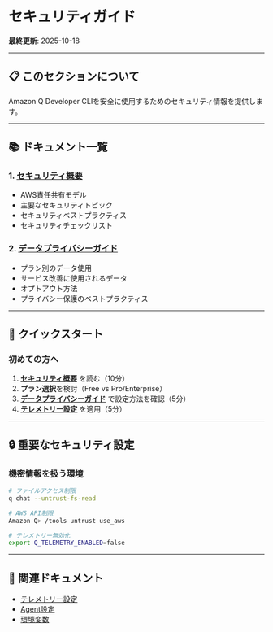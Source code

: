# セキュリティガイド

**最終更新**: 2025-10-18

---

## 📋 このセクションについて

Amazon Q Developer CLIを安全に使用するためのセキュリティ情報を提供します。

---

## 📚 ドキュメント一覧

### 1. [セキュリティ概要](01_security-overview.md)
- AWS責任共有モデル
- 主要なセキュリティトピック
- セキュリティベストプラクティス
- セキュリティチェックリスト

### 2. [データプライバシーガイド](02_data-privacy.md)
- プラン別のデータ使用
- サービス改善に使用されるデータ
- オプトアウト方法
- プライバシー保護のベストプラクティス

---

## 🎯 クイックスタート

### 初めての方へ

1. **[セキュリティ概要](01_security-overview.md)** を読む（10分）
2. **プラン選択**を検討（Free vs Pro/Enterprise）
3. **[データプライバシーガイド](02_data-privacy.md)** で設定方法を確認（5分）
4. **[テレメトリー設定](../03_configuration/06_telemetry.md)** を適用（5分）

---

## 🔒 重要なセキュリティ設定

### 機密情報を扱う環境

```bash
# ファイルアクセス制限
q chat --untrust-fs-read

# AWS API制限
Amazon Q> /tools untrust use_aws

# テレメトリー無効化
export Q_TELEMETRY_ENABLED=false
```

---

## 🔗 関連ドキュメント

- [テレメトリー設定](../03_configuration/06_telemetry.md)
- [Agent設定](../03_configuration/04_agent-configuration.md)
- [環境変数](../03_configuration/05_environment-variables.md)
